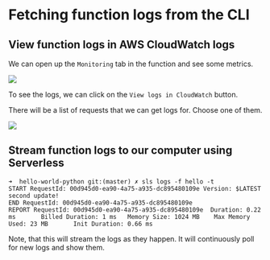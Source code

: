 # Fetching function logs from the CLI

## View function logs in AWS CloudWatch logs

We can open up the `Monitoring` tab in the function and see some metrics.

![](2021-10-12-14-02-34.png)

To see the logs, we can click on the `View logs in CloudWatch` button.

There will be a list of requests that we can get logs for. Choose one of them.

![](2021-10-12-14-04-32.png)

## Stream function logs to our computer using Serverless

```console
➜  hello-world-python git:(master) ✗ sls logs -f hello -t
START RequestId: 00d945d0-ea90-4a75-a935-dc895480109e Version: $LATEST
second update!
END RequestId: 00d945d0-ea90-4a75-a935-dc895480109e
REPORT RequestId: 00d945d0-ea90-4a75-a935-dc895480109e  Duration: 0.22 ms       Billed Duration: 1 ms   Memory Size: 1024 MB    Max Memory Used: 23 MB       Init Duration: 0.66 ms
```

Note, that this will stream the logs as they happen. It will continuously poll for new logs and show them.